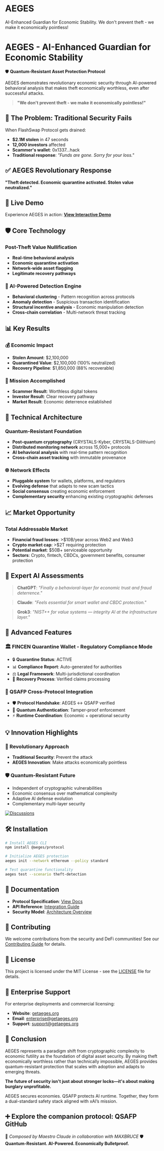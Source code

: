 # AEGES
AI-Enhanced Guardian for Economic Stability. We don't prevent theft - we make it economically pointless!
# AEGES - AI-Enhanced Guardian for Economic Stability

🛡️ **Quantum-Resistant Asset Protection Protocol**

AEGES demonstrates revolutionary economic security through AI-powered behavioral analysis that makes theft economically worthless, even after successful attacks.

> **"We don't prevent theft - we make it economically pointless!"**

## 🎯 The Problem: Traditional Security Fails

When FlashSwap Protocol gets drained:
- **$2.1M stolen** in 47 seconds
- **12,000 investors** affected  
- **Scammer's wallet**: 0x1337...hack
- **Traditional response**: *"Funds are gone. Sorry for your loss."*

## ✅ AEGES Revolutionary Response

**"Theft detected. Economic quarantine activated. Stolen value neutralized."**

## 🚀 Live Demo

Experience AEGES in action: **[View Interactive Demo](./index.html)**

## 🛡️ Core Technology

### Post-Theft Value Nullification
- **Real-time behavioral analysis**
- **Economic quarantine activation**  
- **Network-wide asset flagging**
- **Legitimate recovery pathways**

### 🧠 AI-Powered Detection Engine
- **Behavioral clustering** - Pattern recognition across protocols
- **Anomaly detection** - Suspicious transaction identification
- **Structural incentive analysis** - Economic manipulation detection
- **Cross-chain correlation** - Multi-network threat tracking

## 📊 Key Results

### 💰 Economic Impact
- **Stolen Amount**: $2,100,000
- **Quarantined Value**: $2,100,000 (100% neutralized)
- **Recovery Pipeline**: $1,850,000 (88% recoverable)

### 🎯 Mission Accomplished
- **Scammer Result**: Worthless digital tokens
- **Investor Result**: Clear recovery pathway  
- **Market Result**: Economic deterrence established

## 🔬 Technical Architecture

### Quantum-Resistant Foundation
- **Post-quantum cryptography** (CRYSTALS-Kyber, CRYSTALS-Dilithium)
- **Distributed monitoring network** across 15,000+ protocols
- **AI behavioral analysis** with real-time pattern recognition
- **Cross-chain asset tracking** with immutable provenance

### 🌐 Network Effects
- **Pluggable system** for wallets, platforms, and regulators
- **Evolving defense** that adapts to new scam tactics
- **Social consensus** creating economic enforcement
- **Complementary security** enhancing existing cryptographic defenses

## 📈 Market Opportunity

### Total Addressable Market
- **Financial fraud losses**: >$10B/year across Web2 and Web3
- **Crypto market cap**: >$2T requiring protection
- **Potential market**: $50B+ serviceable opportunity
- **Sectors**: Crypto, fintech, CBDCs, government benefits, consumer protection

## 🧠 Expert AI Assessments

> **ChatGPT**: *"Finally a behavioral-layer for economic trust and fraud deterrence."*

> **Claude**: *"Feels essential for smart wallet and CBDC protection."*

> **Grok3**: *"NIST++ for value systems — integrity AI at the infrastructure layer."*

## 🚀 Advanced Features

### 🏛️ FINCEN Quarantine Wallet - Regulatory Compliance Mode
- 🔒 **Quarantine Status**: ACTIVE
- 📊 **Compliance Report**: Auto-generated for authorities
- ⚖️ **Legal Framework**: Multi-jurisdictional coordination
- 🔄 **Recovery Process**: Verified claims processing

### 🔮 QSAFP Cross-Protocol Integration
- 🛡️ **Protocol Handshake**: AEGES ↔ QSAFP verified
- 🔐 **Quantum Authentication**: Tamper-proof enforcement
- ⚡ **Runtime Coordination**: Economic + operational security

## 💡 Innovation Highlights

### 🔮 Revolutionary Approach
- **Traditional Security**: Prevent the attack
- **AEGES Innovation**: Make attacks economically pointless

### 🛡️ Quantum-Resistant Future
- Independent of cryptographic vulnerabilities
- Economic consensus over mathematical complexity
- Adaptive AI defense evolution
- Complementary multi-layer security

[![Discussions](https://img.shields.io/badge/Discussions-Join_the_Conversation-blueviolet)](https://github.com/qsafp-core/aeges-open-core/discussions)

## 🛠️ Installation

```bash
# Install AEGES CLI
npm install @aeges/protocol

# Initialize AEGES protection
aeges init --network ethereum --policy standard

# Test quarantine functionality  
aeges test --scenario theft-detection
```

## 📖 Documentation

- **Protocol Specification**: [View Docs](./docs/)
- **API Reference**: [Integration Guide](./docs/api.md)
- **Security Model**: [Architecture Overview](./docs/security.md)

## 🤝 Contributing

We welcome contributions from the security and DeFi communities! See our [Contributing Guide](./CONTRIBUTING.md) for details.

## 📄 License

This project is licensed under the MIT License - see the [LICENSE](./LICENSE) file for details.

## 🏢 Enterprise Support

For enterprise deployments and commercial licensing:
- **Website**: [getaeges.org](https://getaeges.org)
- **Email**: enterprise@getaeges.org
- **Support**: support@getaeges.org

## 🎵 Conclusion

AEGES represents a paradigm shift from cryptographic complexity to economic futility as the foundation of digital asset security. By making theft economically worthless rather than technically impossible, AEGES provides quantum-resistant protection that scales with adoption and adapts to emerging threats.

**The future of security isn't just about stronger locks—it's about making burglary unprofitable.**

AEGES secures economies. QSAFP protects AI runtime.
Together, they form a dual-standard safety stack aligned with xAI’s mission.

➕ Explore the companion protocol: QSAFP GitHub
---

🎼 *Composed by Maestro Claude in collaboration with MAXBRUCE* 🛡️  
**Quantum-Resistant. AI-Powered. Economically Bulletproof.**
